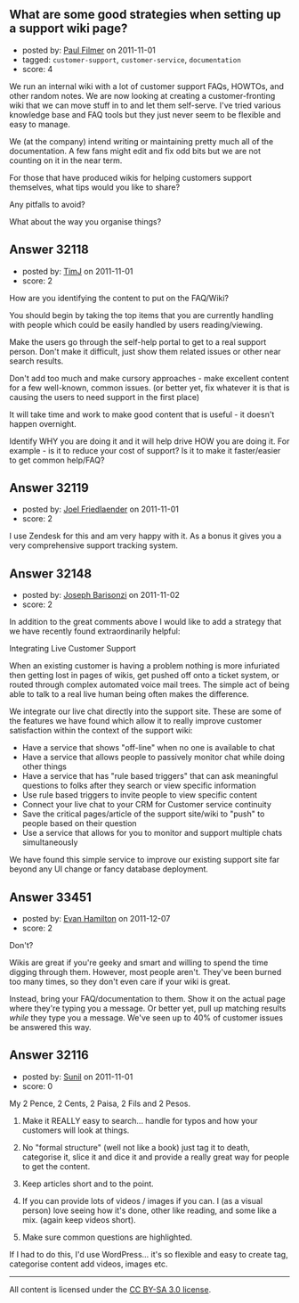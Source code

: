 ## What are some good strategies when setting up a support wiki page?

- posted by: [Paul Filmer](https://stackexchange.com/users/-1/14049-paul-filmer) on 2011-11-01
- tagged: `customer-support`, `customer-service`, `documentation`
- score: 4

We run an internal wiki with a lot of customer support FAQs, HOWTOs, and other random notes. We are now looking at creating a customer-fronting wiki that we can move stuff in to and let them self-serve. I've tried various knowledge base and FAQ tools but they just never seem to be flexible and easy to manage.

We (at the company) intend writing or maintaining pretty much all of the documentation. A few fans might edit and fix odd bits but we are not counting on it in the near term. 

For those that have produced wikis for helping customers support themselves, what tips would you like to share?

Any pitfalls to avoid?

What about the way you organise things?





## Answer 32118

- posted by: [TimJ](https://stackexchange.com/users/-1/1172-timj) on 2011-11-01
- score: 2

How are you identifying the content to put on the FAQ/Wiki?

You should begin by taking the top items that you are currently handling with people which could be easily handled by users reading/viewing.

Make the users go through the self-help portal to get to a real support person.  Don't make it difficult, just show them related issues or other near search results.

Don't add too much and make cursory approaches - make excellent content for a few well-known, common issues.  (or better yet, fix whatever it is that is causing the users to need support in the first place)

It will take time and work to make good content that is useful - it doesn't happen overnight.  

Identify WHY you are doing it and it will help drive HOW you are doing it.  For example - is it to reduce your cost of support?  Is it to make it faster/easier to get common help/FAQ?





## Answer 32119

- posted by: [Joel Friedlaender](https://stackexchange.com/users/-1/5543-joel-friedlaender) on 2011-11-01
- score: 2

I use Zendesk for this and am very happy with it. As a bonus it gives you a very comprehensive support tracking system.


## Answer 32148

- posted by: [Joseph Barisonzi](https://stackexchange.com/users/-1/8791-joseph-barisonzi) on 2011-11-02
- score: 2

In addition to the great comments above I would like to add a strategy that we have recently found extraordinarily helpful: 

Integrating Live Customer Support

When an existing customer is having a problem nothing is more infuriated then getting lost in pages of wikis, get pushed off onto a ticket system, or routed through complex automated voice mail trees. The simple act of being able to talk to a real live human being often makes the difference. 

We integrate our live chat directly into the support site. These are some of the features we have found which allow it to really improve customer satisfaction within the context of the support wiki:

 - Have a service that shows "off-line" when no one is available to chat
 -  Have a service that allows people to passively monitor chat while doing other things
 -  Have a service that has "rule based triggers" that can ask meaningful questions to folks after they search or view specific information 
 - Use rule based triggers to invite people to view specific content
 - Connect your live chat to your CRM for Customer service continuity
 - Save the critical pages/article of the support site/wiki to "push" to people based on their question
 - Use a service that allows for you to monitor and support multiple chats simultaneously

We have found this simple service to improve our existing support site far beyond any UI change or fancy database deployment. 

 


## Answer 33451

- posted by: [Evan Hamilton](https://stackexchange.com/users/-1/14896-evan-hamilton) on 2011-12-07
- score: 2

Don't?

Wikis are great if you're geeky and smart and willing to spend the time digging through them. However, most people aren't. They've been burned too many times, so they don't even care if your wiki is great.

Instead, bring your FAQ/documentation to them. Show it on the actual page where they're typing you a message. Or better yet, pull up matching results *while* they type you a message. We've seen up to 40% of customer issues be answered this way.


## Answer 32116

- posted by: [Sunil](https://stackexchange.com/users/-1/14124-sunil) on 2011-11-01
- score: 0

My 2 Pence, 2 Cents, 2 Paisa, 2 Fils and 2 Pesos. 

1) Make it REALLY easy to search... handle for typos and how your customers will look at things.

2) No "formal structure"  (well not like a book) just tag it to death, categorise it, slice it and dice it and provide a really great way for people to get the content.

3) Keep articles short and to the point.

4) If you can provide lots of videos / images if you can. I (as a visual person) love seeing how it's done, other like reading, and some like a mix. (again keep videos short).

5) Make sure common questions are highlighted. 

If I had to do this, I'd use WordPress... it's so flexible and easy to create tag, categorise content add videos, images etc.



---

All content is licensed under the [CC BY-SA 3.0 license](https://creativecommons.org/licenses/by-sa/3.0/).
